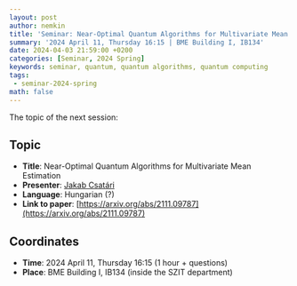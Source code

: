 ```yaml
---
layout: post
author: nemkin
title: 'Seminar: Near-Optimal Quantum Algorithms for Multivariate Mean Estimation'
summary: '2024 April 11, Thursday 16:15 | BME Building I, IB134'
date: 2024-04-03 21:59:00 +0200
categories: [Seminar, 2024 Spring]
keywords: seminar, quantum, quantum algorithms, quantum computing
tags:
 - seminar-2024-spring
math: false
---
```


The topic of the next session:

## Topic

- **Title**: Near-Optimal Quantum Algorithms for Multivariate Mean Estimation
- **Presenter**: [Jakab Csatári](https://math-projects.elte.hu/projects/student/276/)
- **Language**: Hungarian (?)
- **Link to paper**: [https://arxiv.org/abs/2111.09787](https://arxiv.org/abs/2111.09787)

## Coordinates

- **Time**: 2024 April 11, Thursday 16:15 (1 hour + questions)
- **Place**: BME Building I, IB134 (inside the SZIT department)
